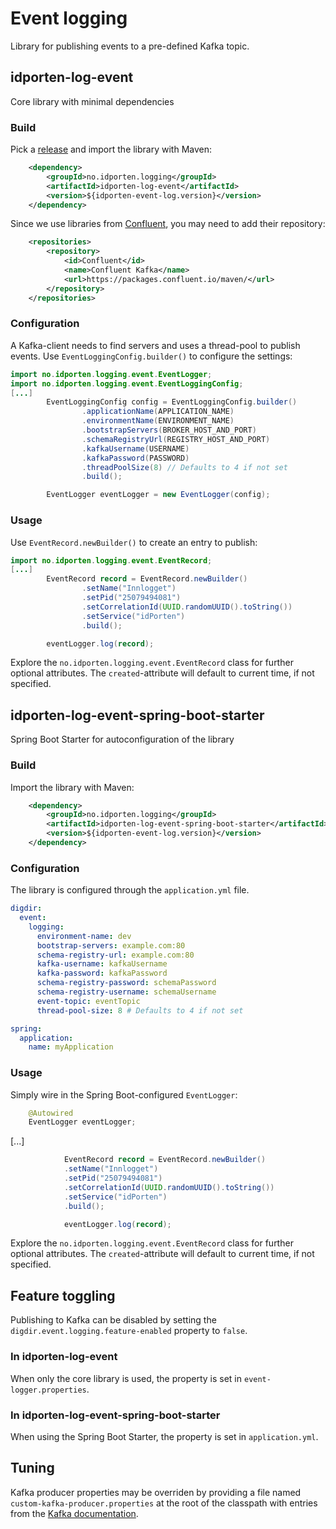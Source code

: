 # Event logging

Library for publishing events to a pre-defined Kafka topic.

## idporten-log-event
Core library with minimal dependencies

### Build

Pick a [release](https://github.com/felleslosninger/idporten-log-event/releases) 
and import the library with Maven:

```xml
    <dependency>
        <groupId>no.idporten.logging</groupId>
        <artifactId>idporten-log-event</artifactId>
        <version>${idporten-event-log.version}</version>
    </dependency>
```
Since we use libraries from [Confluent](https://confluent.io), you may need to add their repository:
```xml
    <repositories>
        <repository>
            <id>Confluent</id>
            <name>Confluent Kafka</name>
            <url>https://packages.confluent.io/maven/</url>
        </repository>
    </repositories>
```
### Configuration

A Kafka-client needs to find servers and uses a thread-pool to publish events.
Use `EventLoggingConfig.builder()` to configure the settings:

```java
import no.idporten.logging.event.EventLogger;
import no.idporten.logging.event.EventLoggingConfig;
[...]
        EventLoggingConfig config = EventLoggingConfig.builder()
                .applicationName(APPLICATION_NAME)
                .environmentName(ENVIRONMENT_NAME)
                .bootstrapServers(BROKER_HOST_AND_PORT)
                .schemaRegistryUrl(REGISTRY_HOST_AND_PORT)
                .kafkaUsername(USERNAME)
                .kafkaPassword(PASSWORD)
                .threadPoolSize(8) // Defaults to 4 if not set
                .build();

        EventLogger eventLogger = new EventLogger(config);
```

### Usage

Use `EventRecord.newBuilder()` to create an entry to publish:

```java
import no.idporten.logging.event.EventRecord;
[...]
        EventRecord record = EventRecord.newBuilder()
                .setName("Innlogget")
                .setPid("25079494081")
                .setCorrelationId(UUID.randomUUID().toString())
                .setService("idPorten")
                .build();

        eventLogger.log(record);
```

Explore the `no.idporten.logging.event.EventRecord` class for further optional attributes.
The `created`-attribute will default to current time, if not specified.

## idporten-log-event-spring-boot-starter
Spring Boot Starter for autoconfiguration of the library

### Build
Import the library with Maven:
```xml
    <dependency>
        <groupId>no.idporten.logging</groupId>
        <artifactId>idporten-log-event-spring-boot-starter</artifactId>
        <version>${idporten-event-log.version}</version>
    </dependency>
```
### Configuration
The library is configured through the `application.yml` file.
```yaml
digdir:
  event:
    logging:
      environment-name: dev
      bootstrap-servers: example.com:80
      schema-registry-url: example.com:80
      kafka-username: kafkaUsername
      kafka-password: kafkaPassword
      schema-registry-password: schemaPassword
      schema-registry-username: schemaUsername
      event-topic: eventTopic
      thread-pool-size: 8 # Defaults to 4 if not set

spring:
  application:
    name: myApplication

```
### Usage
Simply wire in the Spring Boot-configured `EventLogger`:
```java
    @Autowired
    EventLogger eventLogger;
```
[...]
```java
            EventRecord record = EventRecord.newBuilder()
            .setName("Innlogget")
            .setPid("25079494081")
            .setCorrelationId(UUID.randomUUID().toString())
            .setService("idPorten")
            .build();

            eventLogger.log(record);
```

Explore the `no.idporten.logging.event.EventRecord` class for further optional attributes.
The `created`-attribute will default to current time, if not specified.

## Feature toggling
Publishing to Kafka can be disabled by setting the `digdir.event.logging.feature-enabled` property to `false`.

### In idporten-log-event
When only the core library is used, the property is set in `event-logger.properties`.

### In idporten-log-event-spring-boot-starter
When using the Spring Boot Starter, the property is set in `application.yml`. 

## Tuning
Kafka producer properties may be overriden by providing a file named `custom-kafka-producer.properties` at the root of 
the classpath with entries from the [Kafka documentation](http://kafka.apache.org/documentation.html#producerconfigs). 